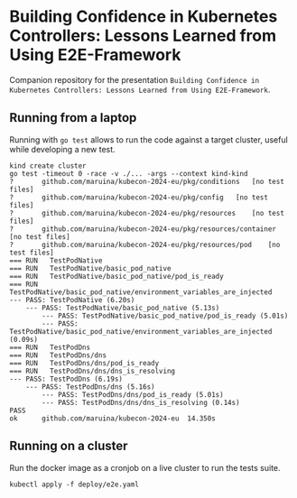 # Building Confidence in Kubernetes Controllers: Lessons Learned from Using E2E-Framework

Companion repository for the presentation `Building Confidence in Kubernetes Controllers: Lessons Learned from Using E2E-Framework`.

## Running from a laptop

Running with `go test` allows to run the code against a target cluster, useful while developing a new test.

```shell
kind create cluster
go test -timeout 0 -race -v ./... -args --context kind-kind
?   	github.com/maruina/kubecon-2024-eu/pkg/conditions	[no test files]
?   	github.com/maruina/kubecon-2024-eu/pkg/config	[no test files]
?   	github.com/maruina/kubecon-2024-eu/pkg/resources	[no test files]
?   	github.com/maruina/kubecon-2024-eu/pkg/resources/container	[no test files]
?   	github.com/maruina/kubecon-2024-eu/pkg/resources/pod	[no test files]
=== RUN   TestPodNative
=== RUN   TestPodNative/basic_pod_native
=== RUN   TestPodNative/basic_pod_native/pod_is_ready
=== RUN   TestPodNative/basic_pod_native/environment_variables_are_injected
--- PASS: TestPodNative (6.20s)
    --- PASS: TestPodNative/basic_pod_native (5.13s)
        --- PASS: TestPodNative/basic_pod_native/pod_is_ready (5.01s)
        --- PASS: TestPodNative/basic_pod_native/environment_variables_are_injected (0.09s)
=== RUN   TestPodDns
=== RUN   TestPodDns/dns
=== RUN   TestPodDns/dns/pod_is_ready
=== RUN   TestPodDns/dns/dns_is_resolving
--- PASS: TestPodDns (6.19s)
    --- PASS: TestPodDns/dns (5.16s)
        --- PASS: TestPodDns/dns/pod_is_ready (5.01s)
        --- PASS: TestPodDns/dns/dns_is_resolving (0.14s)
PASS
ok  	github.com/maruina/kubecon-2024-eu	14.350s
```

## Running on a cluster

Run the docker image as a cronjob on a live cluster to run the tests suite.

```shell
kubectl apply -f deploy/e2e.yaml
```
